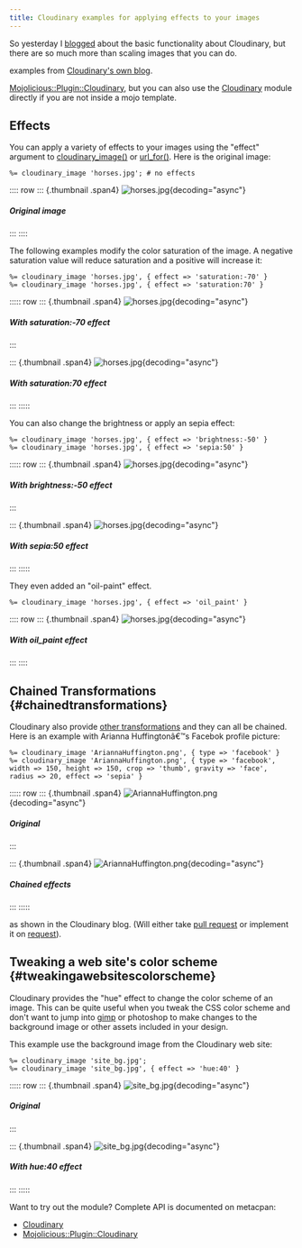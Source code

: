 ```yaml
---
title: Cloudinary examples for applying effects to your images
---
```


So yesterday I
[blogged](/perl/2012/07/10/cloudinary-how-to-deliver-your-static-images.html)
about the basic functionality about Cloudinary, but there are so much
more than scaling images that you can do.

examples from [Cloudinary's own
blog](http://cloudinary.com/blog/cloud_based_api_for_applying_effects_on_images).

[Mojolicious::Plugin::Cloudinary](https://metacpan.org/module/Mojolicious::Plugin::Cloudinary),
but you can also use the
[Cloudinary](https://metacpan.org/module/Cloudinary) module directly if
you are not inside a mojo template.

## Effects

You can apply a variety of effects to your images using the "effect"
argument to
[cloudinary_image()](https://metacpan.org/module/Mojolicious::Plugin::Cloudinary#cloudinary_image)
or [url_for()](https://metacpan.org/module/Cloudinary#url_for). Here is
the original image:

    %= cloudinary_image 'horses.jpg'; # no effects

:::: row
::: {.thumbnail .span4}
![horses.jpg](http://res.cloudinary.com/demo/image/upload/w_300/horses.jpg){decoding="async"}

##### Original image
:::
::::

The following examples modify the color saturation of the image. A
negative saturation value will reduce saturation and a positive will
increase it:

    %= cloudinary_image 'horses.jpg', { effect => 'saturation:-70' }
    %= cloudinary_image 'horses.jpg', { effect => 'saturation:70' }

::::: row
::: {.thumbnail .span4}
![horses.jpg](http://res.cloudinary.com/demo/image/upload/e_saturation:-70,w_300/horses.jpg){decoding="async"}

##### With saturation:-70 effect
:::

::: {.thumbnail .span4}
![horses.jpg](http://res.cloudinary.com/demo/image/upload/e_saturation:70,w_300/horses.jpg){decoding="async"}

##### With saturation:70 effect
:::
:::::

You can also change the brightness or apply an sepia effect:

    %= cloudinary_image 'horses.jpg', { effect => 'brightness:-50' }
    %= cloudinary_image 'horses.jpg', { effect => 'sepia:50' }

::::: row
::: {.thumbnail .span4}
![horses.jpg](http://res.cloudinary.com/demo/image/upload/e_brightness:-50,w_300/horses.jpg){decoding="async"}

##### With brightness:-50 effect
:::

::: {.thumbnail .span4}
![horses.jpg](http://res.cloudinary.com/demo/image/upload/e_sepia:50,w_300/horses.jpg){decoding="async"}

##### With sepia:50 effect
:::
:::::

They even added an "oil-paint" effect.

    %= cloudinary_image 'horses.jpg', { effect => 'oil_paint' }

:::: row
::: {.thumbnail .span4}
![horses.jpg](http://res.cloudinary.com/demo/image/upload/e_oil_paint,w_300/horses.jpg){decoding="async"}

##### With oil_paint effect
:::
::::

## Chained Transformations {#chainedtransformations}

Cloudinary also provide [other
transformations](http://cloudinary.com/documentation/image_transformations)
and they can all be chained. Here is an example with Arianna
Huffingtonâ€™s Facebok profile picture:

    %= cloudinary_image 'AriannaHuffington.png', { type => 'facebook' }
    %= cloudinary_image 'AriannaHuffington.png', { type => 'facebook', width => 150, height => 150, crop => 'thumb', gravity => 'face', radius => 20, effect => 'sepia' }

::::: row
::: {.thumbnail .span4}
![AriannaHuffington.png](http://res.cloudinary.com/demo/image/facebook/AriannaHuffington.png){decoding="async"}

##### Original
:::

::: {.thumbnail .span4}
![AriannaHuffington.png](http://res.cloudinary.com/demo/image/facebook/c_thumb,e_sepia,g_face,h_150,r_20,w_150/AriannaHuffington.png){decoding="async"}

##### Chained effects
:::
:::::

as shown in the Cloudinary blog. (Will either take [pull
request](https://github.com/jhthorsen/cloudinary) or implement it on
[request](/contact)).

## Tweaking a web site's color scheme {#tweakingawebsitescolorscheme}

Cloudinary provides the "hue" effect to change the color scheme of an
image. This can be quite useful when you tweak the CSS color scheme and
don't want to jump into [gimp](http://gimp.org) or photoshop to make
changes to the background image or other assets included in your design.

This example use the background image from the Cloudinary web site:

    %= cloudinary_image 'site_bg.jpg';
    %= cloudinary_image 'site_bg.jpg', { effect => 'hue:40' }

::::: row
::: {.thumbnail .span4}
![site_bg.jpg](http://res.cloudinary.com/demo/image/upload/w_300/site_bg.jpg){decoding="async"}

##### Original
:::

::: {.thumbnail .span4}
![site_bg.jpg](http://res.cloudinary.com/demo/image/upload/e_hue:40,w_300/site_bg.jpg){decoding="async"}

##### With hue:40 effect
:::
:::::

Want to try out the module? Complete API is documented on metacpan:

-   [Cloudinary](https://metacpan.org/module/Cloudinary)
-   [Mojolicious::Plugin::Cloudinary](https://metacpan.org/module/Mojolicious::Plugin::Cloudinary)
